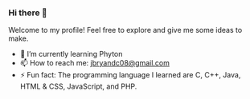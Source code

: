 ### Hi there 👋
Welcome to my profile! Feel free to explore and give me some ideas to make.

- 🌱 I’m currently learning Phyton
- 📫 How to reach me: jbryandc08@gmail.com
- ⚡ Fun fact: The programming language I learned are C, C++, Java, HTML & CSS, JavaScript, and PHP.
<!--
**DezJukes/DezJukes** is a ✨ _special_ ✨ repository because its `README.md` (this file) appears on your GitHub profile.

Here are some ideas to get you started:

- 🔭 I’m currently working on ...
- 🌱 I’m currently learning ...
- 👯 I’m looking to collaborate on ...
- 🤔 I’m looking for help with ...
- 💬 Ask me about ...
- 📫 How to reach me: ...
- 😄 Pronouns: ...
- ⚡ Fun fact: ...
-->

